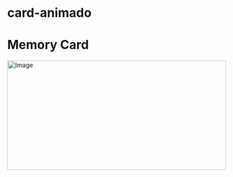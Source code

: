 # card-animado
<h1>Memory Card</h1> 

<img src="images/logo.png" alt="Image" height="250" width="500">




